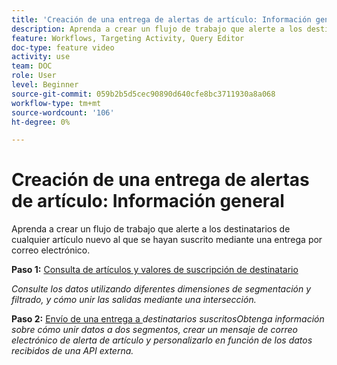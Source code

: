 ```yaml
---
title: 'Creación de una entrega de alertas de artículo: Información general'
description: Aprenda a crear un flujo de trabajo que alerte a los destinatarios de cualquier artículo nuevo al que se hayan suscrito mediante una entrega por correo electrónico.
feature: Workflows, Targeting Activity, Query Editor
doc-type: feature video
activity: use
team: DOC
role: User
level: Beginner
source-git-commit: 059b2b5d5cec90890d640cfe8bc3711930a8a068
workflow-type: tm+mt
source-wordcount: '106'
ht-degree: 0%

---
```


# Creación de una entrega de alertas de artículo: Información general

Aprenda a crear un flujo de trabajo que alerte a los destinatarios de cualquier artículo nuevo al que se hayan suscrito mediante una entrega por correo electrónico.

**Paso 1:** [Consulta de artículos y valores de suscripción de destinatario](/help/tutorial-use-soap-apis/query-articles-and-recipient-subscription-values.md)

*Consulte los datos utilizando diferentes dimensiones de segmentación y filtrado, y cómo unir las salidas mediante una intersección.*

**Paso 2:** [Envío de una entrega a ](/help/tutorial-use-soap-apis/send-delivery-to%20subscribed-recipients.md)
*destinatarios suscritosObtenga información sobre cómo unir datos a dos segmentos, crear un mensaje de correo electrónico de alerta de artículo y personalizarlo en función de los datos recibidos de una API externa.*
